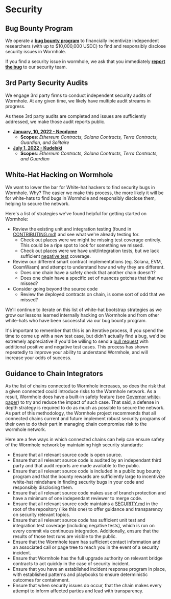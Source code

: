 # Security

## Bug Bounty Program

We operate a **[bug bounty program](https://immunefi.com/bounty/wormhole/)** to financially incentivize independent researchers (with up to $10,000,000 USDC) to find and responsibly disclose security issues in Wormhole.

If you find a security issue in wormhole, we ask that you immediately **[report the bug](https://immunefi.com/bounty/wormhole/)** to our security team.

## 3rd Party Security Audits

We engage 3rd party firms to conduct independent security audits of Wormhole.  At any given time, we likely have multiple audit streams in progress.

As these 3rd party audits are completed and issues are sufficiently addressed, we make those audit reports public.

- **[January, 10, 2022 - Neodyme](https://storage.googleapis.com/wormhole-audits/2022-01-10_neodyme.pdf)**
    - **Scopes**: *Ethereum Contracts, Solana Contracts, Terra Contracts, Guardian, and Solitaire*
- **[July 1, 2022 - Kudelski](https://storage.googleapis.com/wormhole-audits/2022-07-01_kudelski.pdf)**
    - **Scopes**: *Ethereum Contracts, Solana Contracts, Terra Contracts, and Guardian*

## White-Hat Hacking on Wormhole

We want to lower the bar for White-hat hackers to find security bugs in Wormhole.  Why? The easier we make this process, the more likely it will be for white-hats to find bugs in Wormhole and responsibly disclose them, helping to secure the network.

Here's a list of strategies we've found helpful for getting started on Wormhole:

- Review the existing unit and integration testing (found in [CONTRIBUTING.md](https://github.com/certusone/wormhole/blob/dev.v2/CONTRIBUTING.md)) and see what we're already testing for.
    * Check out places were we might be missing test coverage entirely.  This could be a ripe spot to look for something we missed.
    * Check out places were we have unit/integration tests, but we lack sufficient [negative test](https://en.wikipedia.org/wiki/Negative_testing) coverage.
- Review our different smart contract implementations (eg. Solana, EVM, CosmWasm) and attempt to understand how and why they are different.
    * Does one chain have a safety check that another chain doesn't?
    * Does one chain have a specific set of nuances gotchas that that we missed?
- Consider going beyond the source code
    * Review the deployed contracts on chain, is some sort of odd that we missed? 

We'll continue to iterate on this list of white-hat bootstrap strategies as we grow our lessons learned internally hacking on Wormhole and from other white-hats who have been successful via our bug bounty program.

It's important to remember that this is an iterative process, if you spend the time to come up with a new test case, but didn't actually find a bug, we'd be extremely appreciative if you'd be willing to send a [pull request](https://docs.github.com/en/pull-requests/collaborating-with-pull-requests/proposing-changes-to-your-work-with-pull-requests/creating-a-pull-request) with additional positive and negative test cases.  This process has shown repeatedly to improve your ability to understand Wormhole, and will increase your odds of success.

## Guidance to Chain Integrators

As the list of chains connected to Wormhole increases, so does the risk that a given connected could introduce risks to the Wormhole network.  As a result, Wormhole does have a built-in safety feature (see [Governor white-paper](https://github.com/certusone/wormhole/blob/dev.v2/whitepapers/0007_governor.md)) to try and reduce the impact of such case.  That said, a defense in depth strategy is required to do as much as possible to secure the network.  As part of this methodology, the Wormhole project recommends that all connected chains current and future implement robust security programs of their own to do their part in managing chain compromise risk to the wormhole network.

Here are a few ways in which connected chains can help can ensure safety of the Wormhole network by maintaining high security standards:

- Ensure that all relevant source code is open source.
- Ensure that all relevant source code is audited by an independant third party and that audit reports are made available to the public.
- Ensure that all relevant source code is included in a public bug bounty program and that the bounty rewards are sufficiently large to incentivize white-hat mindshare in finding security bugs in your code and responsibly disclosing them.
- Ensure that all relevant source code makes use of branch protection and have a minimum of one independant reviewer to merge code.
- Ensure that all relevant source code maintains a [SECURITY.md](https://github.com/certusone/wormhole/blob/dev.v2/SECURITY.md) in the root of the repository (like this one) to offer guidance and transparency on security relevant topics.
- Ensure that all relevant source code has sufficient unit test and integration test coverage (including negative tests), which is run on every commit via continuous integration.  Additionally, ensure that the results of those test runs are visible to the public.
- Ensure that the Wormhole team has sufficient contact information and an associated call or page tree to reach you in the event of a security incident.
- Ensure that Wormhole has the full upgrade authority on relevant bridge contracts to act quickly in the case of security incident.
- Ensure that you have an established incident response program in place, with established patterns and playbooks to ensure deterministic outcomes for containment.
- Ensure that when security issues do occur, that the chain makes every attempt to inform affected parties and lead with transparency.